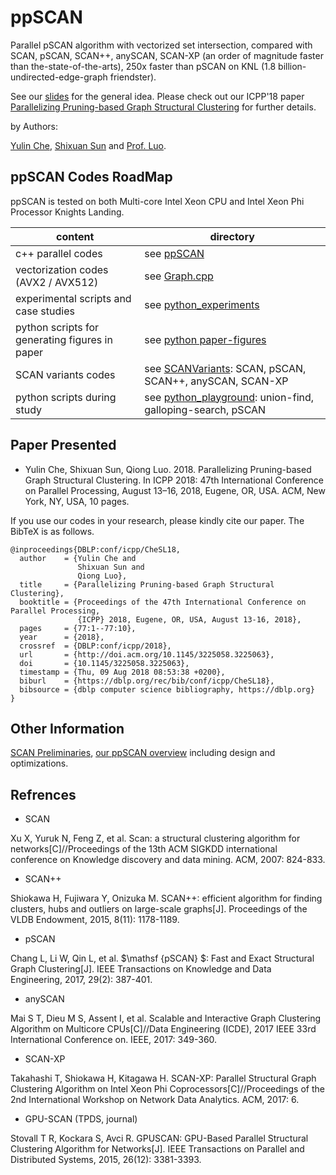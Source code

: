 # ppSCAN

Parallel pSCAN algorithm with vectorized set intersection, compared with SCAN, pSCAN, SCAN++, anySCAN, SCAN-XP (an order of magnitude faster than the-state-of-the-arts), 250x faster than pSCAN on KNL (1.8 billion-undirected-edge-graph friendster).

See our [slides](https://www.dropbox.com/sh/i1r45o2ceraey8j/AAD8V3WwPElQjwJ0-QtaKAzYa?dl=0&preview=ppSCAN.pdf) for the general idea. Please check out our ICPP'18 paper [Parallelizing Pruning-based Graph Structural Clustering](https://dl.acm.org/citation.cfm?doid=3225058.3225063) for further details.

by Authors:

[Yulin Che](https://github.com/CheYulin), [Shixuan Sun](https://github.com/shixuansun) and [Prof. Luo](http://www.cse.ust.hk/~luo/).

## ppSCAN Codes RoadMap

ppSCAN is tested on both Multi-core Intel Xeon CPU and Intel Xeon Phi Processor Knights Landing.

content | directory
--- | ---
c++ parallel codes | see [ppSCAN](https://github.com/GraphProcessor/ppSCAN/tree/master/pSCAN-refactor)
vectorization codes (AVX2 / AVX512) | see [Graph.cpp](https://github.com/GraphProcessor/ppSCAN/blob/master/pSCAN-refactor/Graph.cpp)
experimental scripts and case studies | see [python_experiments](https://github.com/GraphProcessor/ppSCAN/tree/master/python_experiments)
python scripts for generating figures in paper | see [python paper-figures](https://github.com/GraphProcessor/ppSCAN/tree/master/paper)
SCAN variants codes | see [SCANVariants](SCANVariants): SCAN, pSCAN, SCAN++, anySCAN, SCAN-XP
python scripts during study | see [python_playground](python_playground): union-find, galloping-search, pSCAN

## Paper Presented

* Yulin Che, Shixuan Sun, Qiong Luo. 2018. Parallelizing Pruning-based Graph
Structural Clustering. In ICPP 2018: 47th International Conference on Parallel
Processing, August 13–16, 2018, Eugene, OR, USA. ACM, New York, NY, USA,
10 pages.

If you use our codes in your research, please kindly cite our paper. The BibTeX is as follows.

```
@inproceedings{DBLP:conf/icpp/CheSL18,
  author    = {Yulin Che and
               Shixuan Sun and
               Qiong Luo},
  title     = {Parallelizing Pruning-based Graph Structural Clustering},
  booktitle = {Proceedings of the 47th International Conference on Parallel Processing,
               {ICPP} 2018, Eugene, OR, USA, August 13-16, 2018},
  pages     = {77:1--77:10},
  year      = {2018},
  crossref  = {DBLP:conf/icpp/2018},
  url       = {http://doi.acm.org/10.1145/3225058.3225063},
  doi       = {10.1145/3225058.3225063},
  timestamp = {Thu, 09 Aug 2018 08:53:38 +0200},
  biburl    = {https://dblp.org/rec/bib/conf/icpp/CheSL18},
  bibsource = {dblp computer science bibliography, https://dblp.org}
}
```

## Other Information

[SCAN Preliminaries](scan_preliminary.md), [our ppSCAN overview](ppscan_overview.md) including design and optimizations.

## Refrences

* SCAN

Xu X, Yuruk N, Feng Z, et al. Scan: a structural clustering algorithm for networks[C]//Proceedings of the 13th ACM SIGKDD international conference on Knowledge discovery and data mining. ACM, 2007: 824-833.

* SCAN++

Shiokawa H, Fujiwara Y, Onizuka M. SCAN++: efficient algorithm for finding clusters, hubs and outliers on large-scale graphs[J]. Proceedings of the VLDB Endowment, 2015, 8(11): 1178-1189.

* pSCAN

Chang L, Li W, Qin L, et al. $\mathsf {pSCAN} $: Fast and Exact Structural Graph Clustering[J]. IEEE Transactions on Knowledge and Data Engineering, 2017, 29(2): 387-401.

* anySCAN

Mai S T, Dieu M S, Assent I, et al. Scalable and Interactive Graph Clustering Algorithm on Multicore CPUs[C]//Data Engineering (ICDE), 2017 IEEE 33rd International Conference on. IEEE, 2017: 349-360.

* SCAN-XP

Takahashi T, Shiokawa H, Kitagawa H. SCAN-XP: Parallel Structural Graph Clustering Algorithm on Intel Xeon Phi Coprocessors[C]//Proceedings of the 2nd International Workshop on Network Data Analytics. ACM, 2017: 6.

* GPU-SCAN (TPDS, journal)

Stovall T R, Kockara S, Avci R. GPUSCAN: GPU-Based Parallel Structural Clustering Algorithm for Networks[J]. IEEE Transactions on Parallel and Distributed Systems, 2015, 26(12): 3381-3393.
